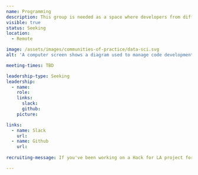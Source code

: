```yaml
---
name: Programming
description: This group is needed as a space where developers from different projects can come together to share effective practices, give and get mentorship, set development standards, and create guides for new projects.
visible: true
status: Seeking
location:
  - Remote

image: /assets/images/communities-of-practice/data-sci.svg
alt: 'A computer screen shows a diagram used to manage code development'

meeting-times: TBD

leadership-type: Seeking
leadership:
  - name: 
    role: 
    links:
      slack: 
      github: 
    picture: 

links:
  - name: Slack
    url: 
  - name: Github
    url: 
  
recruiting-message: If you've been working on a Hack for LA project for a month or more and are interested in organizing this group, join us at the Project/Product Management Community of Practice meeting to talk about how we can help you get this off the ground (the project leads will be able to get the word out to their project team).

---
```


